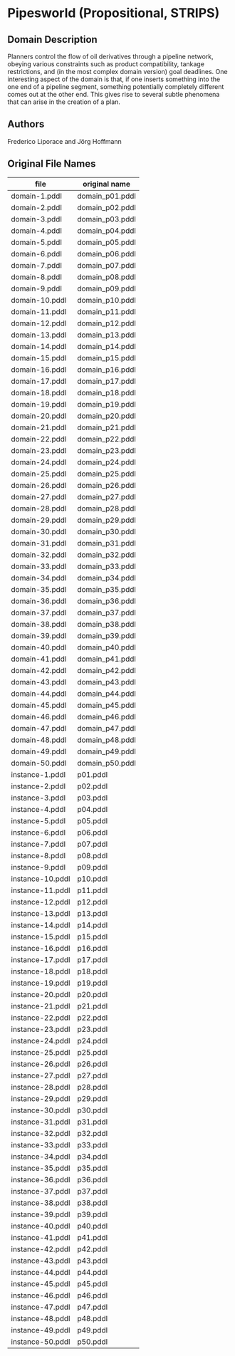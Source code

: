 # Pipesworld (Propositional, STRIPS)

## Domain Description

Planners control the flow of oil derivatives through a pipeline network, obeying various constraints such as product compatibility, tankage restrictions, and (in the most complex domain version) goal deadlines.
One interesting aspect of the domain is that, if one inserts something into the one end of a pipeline segment, something potentially completely different comes out at the other end.
This gives rise to several subtle phenomena that can arise in the creation of a plan.

## Authors

Frederico Liporace and Jörg Hoffmann

## Original File Names

| file             | original name   |
|------------------|-----------------|
| domain-1.pddl    | domain_p01.pddl |
| domain-2.pddl    | domain_p02.pddl |
| domain-3.pddl    | domain_p03.pddl |
| domain-4.pddl    | domain_p04.pddl |
| domain-5.pddl    | domain_p05.pddl |
| domain-6.pddl    | domain_p06.pddl |
| domain-7.pddl    | domain_p07.pddl |
| domain-8.pddl    | domain_p08.pddl |
| domain-9.pddl    | domain_p09.pddl |
| domain-10.pddl   | domain_p10.pddl |
| domain-11.pddl   | domain_p11.pddl |
| domain-12.pddl   | domain_p12.pddl |
| domain-13.pddl   | domain_p13.pddl |
| domain-14.pddl   | domain_p14.pddl |
| domain-15.pddl   | domain_p15.pddl |
| domain-16.pddl   | domain_p16.pddl |
| domain-17.pddl   | domain_p17.pddl |
| domain-18.pddl   | domain_p18.pddl |
| domain-19.pddl   | domain_p19.pddl |
| domain-20.pddl   | domain_p20.pddl |
| domain-21.pddl   | domain_p21.pddl |
| domain-22.pddl   | domain_p22.pddl |
| domain-23.pddl   | domain_p23.pddl |
| domain-24.pddl   | domain_p24.pddl |
| domain-25.pddl   | domain_p25.pddl |
| domain-26.pddl   | domain_p26.pddl |
| domain-27.pddl   | domain_p27.pddl |
| domain-28.pddl   | domain_p28.pddl |
| domain-29.pddl   | domain_p29.pddl |
| domain-30.pddl   | domain_p30.pddl |
| domain-31.pddl   | domain_p31.pddl |
| domain-32.pddl   | domain_p32.pddl |
| domain-33.pddl   | domain_p33.pddl |
| domain-34.pddl   | domain_p34.pddl |
| domain-35.pddl   | domain_p35.pddl |
| domain-36.pddl   | domain_p36.pddl |
| domain-37.pddl   | domain_p37.pddl |
| domain-38.pddl   | domain_p38.pddl |
| domain-39.pddl   | domain_p39.pddl |
| domain-40.pddl   | domain_p40.pddl |
| domain-41.pddl   | domain_p41.pddl |
| domain-42.pddl   | domain_p42.pddl |
| domain-43.pddl   | domain_p43.pddl |
| domain-44.pddl   | domain_p44.pddl |
| domain-45.pddl   | domain_p45.pddl |
| domain-46.pddl   | domain_p46.pddl |
| domain-47.pddl   | domain_p47.pddl |
| domain-48.pddl   | domain_p48.pddl |
| domain-49.pddl   | domain_p49.pddl |
| domain-50.pddl   | domain_p50.pddl |
| instance-1.pddl  | p01.pddl        |
| instance-2.pddl  | p02.pddl        |
| instance-3.pddl  | p03.pddl        |
| instance-4.pddl  | p04.pddl        |
| instance-5.pddl  | p05.pddl        |
| instance-6.pddl  | p06.pddl        |
| instance-7.pddl  | p07.pddl        |
| instance-8.pddl  | p08.pddl        |
| instance-9.pddl  | p09.pddl        |
| instance-10.pddl | p10.pddl        |
| instance-11.pddl | p11.pddl        |
| instance-12.pddl | p12.pddl        |
| instance-13.pddl | p13.pddl        |
| instance-14.pddl | p14.pddl        |
| instance-15.pddl | p15.pddl        |
| instance-16.pddl | p16.pddl        |
| instance-17.pddl | p17.pddl        |
| instance-18.pddl | p18.pddl        |
| instance-19.pddl | p19.pddl        |
| instance-20.pddl | p20.pddl        |
| instance-21.pddl | p21.pddl        |
| instance-22.pddl | p22.pddl        |
| instance-23.pddl | p23.pddl        |
| instance-24.pddl | p24.pddl        |
| instance-25.pddl | p25.pddl        |
| instance-26.pddl | p26.pddl        |
| instance-27.pddl | p27.pddl        |
| instance-28.pddl | p28.pddl        |
| instance-29.pddl | p29.pddl        |
| instance-30.pddl | p30.pddl        |
| instance-31.pddl | p31.pddl        |
| instance-32.pddl | p32.pddl        |
| instance-33.pddl | p33.pddl        |
| instance-34.pddl | p34.pddl        |
| instance-35.pddl | p35.pddl        |
| instance-36.pddl | p36.pddl        |
| instance-37.pddl | p37.pddl        |
| instance-38.pddl | p38.pddl        |
| instance-39.pddl | p39.pddl        |
| instance-40.pddl | p40.pddl        |
| instance-41.pddl | p41.pddl        |
| instance-42.pddl | p42.pddl        |
| instance-43.pddl | p43.pddl        |
| instance-44.pddl | p44.pddl        |
| instance-45.pddl | p45.pddl        |
| instance-46.pddl | p46.pddl        |
| instance-47.pddl | p47.pddl        |
| instance-48.pddl | p48.pddl        |
| instance-49.pddl | p49.pddl        |
| instance-50.pddl | p50.pddl        |
